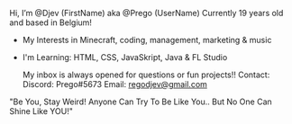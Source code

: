 Hi, I’m @Djev (FirstName) aka @Prego (UserName)
  Currently 19 years old and based in Belgium!

- My Interests in Minecraft, coding, management, marketing & music
- I'm Learning: HTML, CSS, JavaSkript, Java & FL Studio

     My inbox is always opened for questions or fun projects!!
     Contact:
        Discord: Prego#5673
        Email: regodjev@gmail.com
       
       
"Be You, Stay Weird! Anyone Can Try To Be Like You..
But No One Can Shine Like YOU!"

